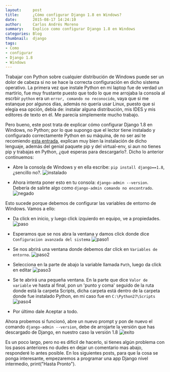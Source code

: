 ```yaml
---
layout:     post
title:      ¿Cómo configurar Django 1.8 en Windows?
date:       2015-08-17 14:24:10
author:     Carlos Andrés Moreno
summary:    Explico como configurar Django 1.8 en Windows
categories: Blog
thumbnail:  django
tags:
- Como
- configurar
- Django 1.8
- Windows
---
```


Trabajar con Python sobre cualquier distribución de Windows puede ser un dolor de cabeza si no se hace la correcta configuración en dicho sistema operativo. La primera vez que instale Python en mi laptop fue de verdad un martirio, fue muy frustante puesto que todo lo que me arrojaba la consola al escrbir `python` era un `error, comando no reconocido`, vaya que si me estanque por algunos días, además no quería usar Linux, puesto que si elegía esa opción, debía de: instalar alguna distribución, mis IDES y mis editores de texto en él. Me parecía simplemente mucho trabajo.

Pero bueno, este post trata de explicar cómo configurar Django 1.8 en Windows, no Python; por lo que supongo que el lector tiene instalado y configurado correctamente Python en su máquina, de no ser así te recomiendo [esta entrada][1], explican muy bien la instalación de dicho lenguaje, además del genial paquete pip y del virtual-env, si aun no tienes pip y trabajas en Python, ¿qué esperas para descargarlo?. Dicho lo anterior continuemos:

* Abre la consola de Windows y en ella escribe: `pip install django==1.8`, ¿sencillo no?.
![instalado][2]

* Ahora intenta poner esto en tu consola:  `django-admin --version`. Debería de salirte algo como
`django-admin comando no encontrado`.
![negado][3]

Esto sucede porque debemos de configurar las variables de entorno de Windows. Vamos a ello:

* Da click en inicio, y luego click izquierdo en equipo, ve a propiedades.
![paso][4]

* Esperamos que se nos abra la ventana y damos click donde dice `Configuracion avanzada del sistema`
![paso1][5]

* Se nos abrirá una ventana donde debemos dar click en `Variables de entorno`.
![paso2][6]

* Selecciona en la parte de abajo la variable llamada `Path`, luego da click en editar
![paso3][7]

* Se te abrirá una pequeña ventana. En la parte que dice `Valor de variable` ve hasta al final, pon un 'punto y coma' seguido de la ruta donde está la carpeta Scripts, dicha carpeta está dentro de la carpeta donde fue instalado Python, en mi caso fue en `C:\Python27\Scripts`
![paso4][8]

* Por último dale Aceptar a todo.

Ahora probemos si funcionó, abre un nuevo prompt y pon de nuevo el comando `django-admin --version`, debe de arrojarte la versión que has descargado de Django, en nuestro caso la versión 1.8 
![exito][9]

Es un poco largo, pero no es difícil de hacerlo, si tienes algún problema con los pasos anteriores no dudes en dejar un comentario mas abajo, responderé lo antes posible. En los siguientes posts, para que la cosa se ponga interesante, empezaremos a programar una app Django nivel intermedio, print("Hasta Pronto").

[1]:https://aasanchez.wordpress.com/2013/09/20/django-en-windows-y-no-morir-en-el-intento/
[2]:../../../../../../images/2015-08-17/instalado.png
[3]:../../../../../../images/2015-08-17/negado.png
[4]:../../../../../../images/2015-08-17/paso.png
[5]:../../../../../../images/2015-08-17/paso1.png
[6]:../../../../../../images/2015-08-17/paso2.png
[7]:../../../../../../images/2015-08-17/paso3.png
[8]:../../../../../../images/2015-08-17/paso4.png
[9]:../../../../../../images/2015-08-17/exito.png
